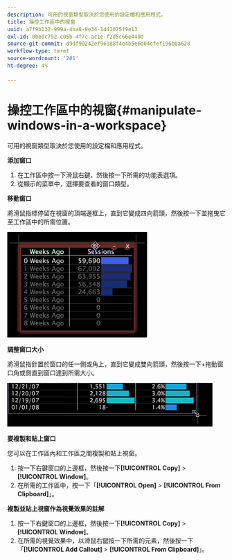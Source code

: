 ```yaml
---
description: 可用的視窗類型取決於您使用的設定檔和應用程式。
title: 操控工作區中的視窗
uuid: a7f9b132-999a-4ba8-9e34-1d41075f9e13
exl-id: 0bedc792-c05b-4f7c-ac1e-f2d5c66e440d
source-git-commit: d9df90242ef96188f4e4b5e6d04cfef196b0a628
workflow-type: tm+mt
source-wordcount: '201'
ht-degree: 4%

---
```


# 操控工作區中的視窗{#manipulate-windows-in-a-workspace}

可用的視窗類型取決於您使用的設定檔和應用程式。

**添加窗口**

1. 在工作區中按一下滑鼠右鍵，然後按一下所需的功能表選項。
1. 從顯示的菜單中，選擇要查看的窗口類型。

**移動窗口**

將滑鼠指標停留在視窗的頂端邊框上，直到它變成四向箭頭，然後按一下並拖曳它至工作區中的所需位置。

![](assets/vis_moving.png)

**調整窗口大小**

將滑鼠指針置於窗口的任一側或角上，直到它變成雙向箭頭，然後按一下+拖動窗口角或側直到窗口達到所需大小。

![](assets/vis_resize.png)

**要複製和貼上窗口**

您可以在工作區內和工作區之間複製和貼上視窗。

1. 按一下右鍵窗口的上邊框，然後按一下&#x200B;**[!UICONTROL Copy]** > **[!UICONTROL Window]**。
1. 在所需的工作區中，按一下「**[!UICONTROL Open]** > **[!UICONTROL From Clipboard]**」。

**複製並貼上視窗作為視覺效果的註解**

1. 按一下右鍵窗口的上邊框，然後按一下&#x200B;**[!UICONTROL Copy]** > **[!UICONTROL Window]**。
1. 在所需的視覺效果中，以滑鼠右鍵按一下所需的元素，然後按一下「**[!UICONTROL Add Callout]** > **[!UICONTROL From Clipboard]**」。
